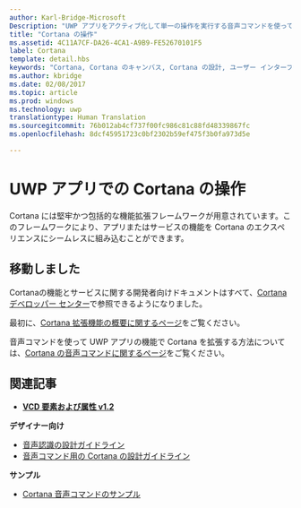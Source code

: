 ```yaml
---
author: Karl-Bridge-Microsoft
Description: "UWP アプリをアクティブ化して単一の操作を実行する音声コマンドを使って、Cortana の基本機能を拡張します。"
title: "Cortana の操作"
ms.assetid: 4C11A7CF-DA26-4CA1-A9B9-FE52670101F5
label: Cortana
template: detail.hbs
keywords: "Cortana, Cortana のキャンバス, Cortana の設計, ユーザー インターフェイス, 音声コマンド, VCD"
ms.author: kbridge
ms.date: 02/08/2017
ms.topic: article
ms.prod: windows
ms.technology: uwp
translationtype: Human Translation
ms.sourcegitcommit: 76b012ab4cf737f00fc986c81c88fd48339867fc
ms.openlocfilehash: 8dcf45951723c0bf2302b59ef475f3b0fa973d5e

---
```


# <a name="cortana-interactions-in-uwp-apps"></a>UWP アプリでの Cortana の操作

Cortana には堅牢かつ包括的な機能拡張フレームワークが用意されています。このフレームワークにより、アプリまたはサービスの機能を Cortana のエクスペリエンスにシームレスに組み込むことができます。

## <a name="weve-moved"></a>移動しました

Cortanaの機能とサービスに関する開発者向けドキュメントはすべて、[Cortana デベロッパー センター](https://developer.microsoft.com/en-us/cortana)で参照できるようになりました。

最初に、[Cortana 拡張機能の概要に関するページ](https://msdn.microsoft.com/cortana/getstarted)をご覧ください。

音声コマンドを使って UWP アプリの機能で Cortana を拡張する方法については、[Cortana の音声コマンドに関するページ](https://developer.microsoft.com/en-us/cortana)をご覧ください。 

## <a name="related-articles"></a>関連記事

* [**VCD 要素および属性 v1.2**](https://msdn.microsoft.com/library/windows/apps/dn706593)

**デザイナー向け**
* [音声認識の設計ガイドライン](https://msdn.microsoft.com/windows/uwp/input-and-devices/speech-interactions)
* [音声コマンド用の Cortana の設計ガイドライン](https://msdn.microsoft.com/en-us/cortana/voicecommands/voicecommand-design-guidelines)

**サンプル**
* [Cortana 音声コマンドのサンプル](http://go.microsoft.com/fwlink/p/?LinkID=619899)
 

 







<!--HONumber=Dec16_HO2-->


